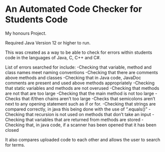 # An Automated Code Checker for Students Code

My honours Project.

Required Java Version 12 or higher to run.

This was created as a way to be able to check for errors within students code in the languages of Java, C, C++ and C#.

List of errors searched for include:
-Checking that variable, method and class names meet naming conventions
-Checking that there are comments above methods and classes
-Checking that in Java code, JavaDoc comments are present and used above methods appropriately
-Checking that static variables and methods are not overused
-Checking that methods are not that are too large
-Checking that the main method is not too large
-Checks that if/then chains aren’t too large
-Checks that semicolons aren’t next to any opening statement such as if or for.
-Checking that strings are compared correctly, in java this being done with the use of “.equals()”
-Checking that recursion is not used on methods that don’t take an input
-Checking that variables that are returned from methods are stored
-Checking that, in java code, if a scanner has been opened that it has been closed

It also compares uploaded code to each other and allows the user to search for terms.

